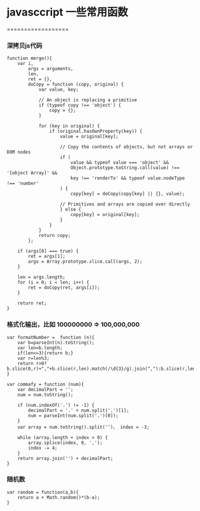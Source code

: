 # javasccript 一些常用函数
==================

### 深拷贝js代码

	function merge(){
		var i,
			args = arguments,
			len,
			ret = {},
			doCopy = function (copy, original) {
				var value, key;

				// An object is replacing a primitive
				if (typeof copy !== 'object') {
					copy = {};
				}

				for (key in original) {
					if (original.hasOwnProperty(key)) {
						value = original[key];

						// Copy the contents of objects, but not arrays or DOM nodes
						if (
							value && typeof value === 'object' && 
							Object.prototype.toString.call(value) !== '[object Array]' && 
							key !== 'renderTo' && typeof value.nodeType !== 'number'
						) {
							copy[key] = doCopy(copy[key] || {}, value);
					
						// Primitives and arrays are copied over directly
						} else {
							copy[key] = original[key];
						}
					}
				}
				return copy;
			};

		if (args[0] === true) {
			ret = args[1];
			args = Array.prototype.slice.call(args, 2);
		}

		len = args.length;
		for (i = 0; i < len; i++) {
			ret = doCopy(ret, args[i]);
		}

		return ret;
	}

### 格式化输出，比如 100000000 => 100,000,000

    var formatNumber =  function (n){
        var b=parseInt(n).toString();
        var len=b.length;
        if(len<=3){return b;}
        var r=len%3;
        return r>0?b.slice(0,r)+","+b.slice(r,len).match(/\d{3}/g).join(","):b.slice(r,len).match(/\d{3}/g).join(",");
    }

    var commafy = function (num){  
		var decimalPart = '';
		num = num.toString();

		if (num.indexOf('.') != -1) {
			decimalPart = '.' + num.split('.')[1];
			num = parseInt(num.split('.')[0]);
		}
		var array = num.toString().split('')， index = -3;

		while (array.length + index > 0) {
			array.splice(index, 0, ',');
			index -= 4;
		}
		return array.join('') + decimalPart;
	}  

### 随机数

	var random = function(a,b){
        return a + Math.random()*(b-a);
    }